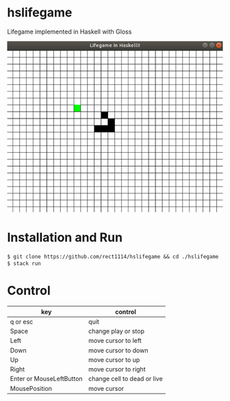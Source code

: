 # hslifegame

Lifegame implemented in Haskell with Gloss

![](./images/screenshot.png)

# Installation and Run

``` 
$ git clone https://github.com/rect1114/hslifegame && cd ./hslifegame
$ stack run
```

# Control

|key|control|
|-|-|
|q or esc|quit|
|Space|change play or stop|
|Left|move cursor to left|
|Down|move cursor to down|
|Up|move cursor to up|
|Right|move cursor to right|
|Enter or MouseLeftButton|change cell to dead or live|
|MousePosition|move cursor|